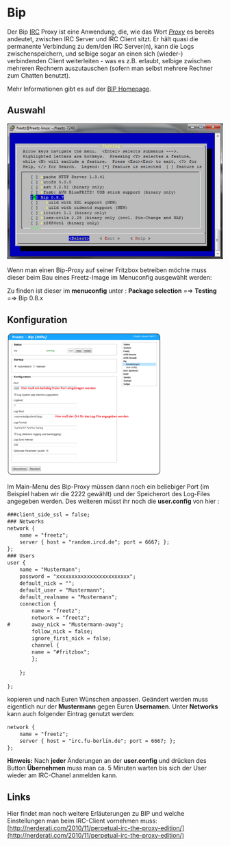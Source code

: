 # Bip

Der Bip
[IRC](http://de.wikipedia.org/wiki/Internet_Relay_Chat)
Proxy ist eine Anwendung, die, wie das Wort
*[Proxy](http://de.wikipedia.org/wiki/Proxy_(Rechnernetz))*
es bereits andeutet, zwischen IRC Server und IRC Client sitzt. Er hält
quasi die permanente Verbindung zu dem/den IRC Server(n), kann die Logs
zwischenspeichern, und selbige sogar an einen sich (wieder-)
verbindenden Client weiterleiten - was es z.B. erlaubt, selbige zwischen
mehreren Rechnern auszutauschen (sofern man selbst mehrere Rechner zum
Chatten benutzt).

Mehr Informationen gibt es auf der [BIP
Homepage](http://bip.milkypond.org/).

Auswahl
-------

[![Menuconfig](../../README/screenshots/212_md.png)](../../README/screenshots/212.png)

Wenn man einen Bip-Proxy auf seiner Fritzbox betreiben möchte muss
dieser beim Bau eines Freetz-Image im Menuconfig ausgewählt werden:

Zu finden ist dieser im **menuconfig** unter : **Package selection** =⇒
**Testing** =⇒ Bip 0.8.x


Konfiguration
-------------

[![Menu in der Fritzbox](../../README/screenshots/213_md.png)](../../README/screenshots/213.png)

Im Main-Menu des Bip-Proxy müssen dann noch ein beliebiger Port (im
Beispiel haben wir die 2222 gewählt) und der Speicherort des Log-Files
angegeben werden. Des weiteren müsst ihr noch die **user.config** von
hier :

```
###client_side_ssl = false;
### Networks
network {
    name = "freetz";
    server { host = "random.ircd.de"; port = 6667; };
};
### Users
user {
    name = "Mustermann";
    password = "xxxxxxxxxxxxxxxxxxxxxxxx";
    default_nick = "";
    default_user = "Mustermann";
    default_realname = "Mustermann";
    connection {
        name = "freetz";
        network = "freetz";
#       away_nick = "Mustermann-away";
        follow_nick = false;
        ignore_first_nick = false;
        channel {
        name = "#fritzbox";
        };

    };

};
```

kopieren und nach Euren Wünschen anpassen. Geändert werden muss
eigentlich nur der **Mustermann** gegen Euren **Usernamen**. Unter
**Networks** kann auch folgender Eintrag genutzt werden:

```
network {
    name = "freetz";
    server { host = "irc.fu-berlin.de"; port = 6667; };
};
```

**Hinweis:** Nach **jeder** Änderungen an der **user.config** und
drücken des Button **Übernehmen** muss man ca. 5 Minuten warten bis sich
der User wieder am IRC-Chanel anmelden kann.

Links
-----

Hier findet man noch weitere Erläuterungen zu BIP und welche
Einstellungen man beim IRC-Client vornehmen muss:
[http://nerderati.com/2010/11/perpetual-irc-the-proxy-edition/](http://nerderati.com/2010/11/perpetual-irc-the-proxy-edition/)

